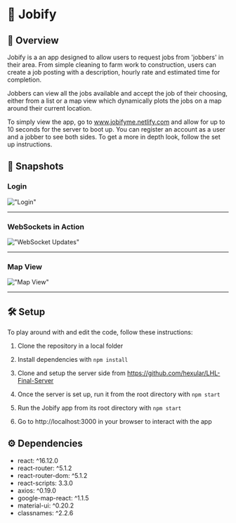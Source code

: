 # 💼 Jobify

## 🔎 Overview

Jobify is a an app designed to allow users to request jobs from 'jobbers' in their area. From simple cleaning to farm work to construction, users can create a job posting with a description, hourly rate and estimated time for completion. 

Jobbers can view all the jobs available and accept the job of their choosing, either from a list or a map view which dynamically plots the jobs on a map around their current location.

To simply view the app, go to www.jobifyme.netlify.com and allow for up to 10 seconds for the server to boot up. You can register an account as a user and a jobber to see both sides. To get a more in depth look, follow the set up instructions.

## 📸 Snapshots 

### Login

!["Login"](https://i.imgur.com/1p7qDRf.gif)

_____
### WebSockets in Action

!["WebSocket Updates"](https://i.imgur.com/pk361aq.gif)

_____
### Map View

!["Map View"](https://i.imgur.com/vsEPuEj.gif)
_____

## 🛠 Setup

To play around with and edit the code, follow these instructions:

1. Clone the repository in a local folder

2. Install dependencies with `npm install`

3. Clone and setup the server side from https://github.com/hexular/LHL-Final-Server

4. Once the server is set up, run it from the root directory with `npm start`

5. Run the Jobify app from its root directory with `npm start`

6. Go to http://localhost:3000 in your browser to interact with the app

## ⚙️ Dependencies 

- react: ^16.12.0
- react-router: ^5.1.2
- react-router-dom: ^5.1.2
- react-scripts: 3.3.0
- axios: ^0.19.0
- google-map-react: ^1.1.5
- material-ui: ^0.20.2
- classnames: ^2.2.6
